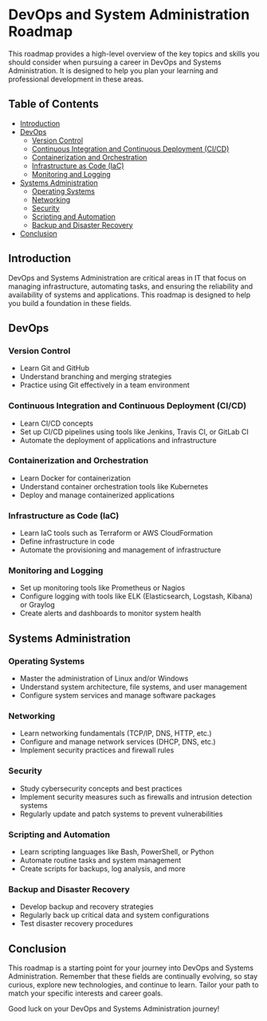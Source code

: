 # DevOps and System Administration Roadmap

This roadmap provides a high-level overview of the key topics and skills you should consider when pursuing a career in DevOps and Systems Administration. It is designed to help you plan your learning and professional development in these areas.

## Table of Contents

- [Introduction](#introduction)
- [DevOps](#devops)
  - [Version Control](#version-control)
  - [Continuous Integration and Continuous Deployment (CI/CD)](#continuous-integration-and-continuous-deployment-cicd)
  - [Containerization and Orchestration](#containerization-and-orchestration)
  - [Infrastructure as Code (IaC)](#infrastructure-as-code-iac)
  - [Monitoring and Logging](#monitoring-and-logging)
- [Systems Administration](#systems-administration)
  - [Operating Systems](#operating-systems)
  - [Networking](#networking)
  - [Security](#security)
  - [Scripting and Automation](#scripting-and-automation)
  - [Backup and Disaster Recovery](#backup-and-disaster-recovery)
- [Conclusion](#conclusion)

## Introduction

DevOps and Systems Administration are critical areas in IT that focus on managing infrastructure, automating tasks, and ensuring the reliability and availability of systems and applications. This roadmap is designed to help you build a foundation in these fields.

## DevOps

### Version Control

- Learn Git and GitHub
- Understand branching and merging strategies
- Practice using Git effectively in a team environment

### Continuous Integration and Continuous Deployment (CI/CD)

- Learn CI/CD concepts
- Set up CI/CD pipelines using tools like Jenkins, Travis CI, or GitLab CI
- Automate the deployment of applications and infrastructure

### Containerization and Orchestration

- Learn Docker for containerization
- Understand container orchestration tools like Kubernetes
- Deploy and manage containerized applications

### Infrastructure as Code (IaC)

- Learn IaC tools such as Terraform or AWS CloudFormation
- Define infrastructure in code
- Automate the provisioning and management of infrastructure

### Monitoring and Logging

- Set up monitoring tools like Prometheus or Nagios
- Configure logging with tools like ELK (Elasticsearch, Logstash, Kibana) or Graylog
- Create alerts and dashboards to monitor system health

## Systems Administration

### Operating Systems

- Master the administration of Linux and/or Windows
- Understand system architecture, file systems, and user management
- Configure system services and manage software packages

### Networking

- Learn networking fundamentals (TCP/IP, DNS, HTTP, etc.)
- Configure and manage network services (DHCP, DNS, etc.)
- Implement security practices and firewall rules

### Security

- Study cybersecurity concepts and best practices
- Implement security measures such as firewalls and intrusion detection systems
- Regularly update and patch systems to prevent vulnerabilities

### Scripting and Automation

- Learn scripting languages like Bash, PowerShell, or Python
- Automate routine tasks and system management
- Create scripts for backups, log analysis, and more

### Backup and Disaster Recovery

- Develop backup and recovery strategies
- Regularly back up critical data and system configurations
- Test disaster recovery procedures

## Conclusion

This roadmap is a starting point for your journey into DevOps and Systems Administration. Remember that these fields are continually evolving, so stay curious, explore new technologies, and continue to learn. Tailor your path to match your specific interests and career goals.

Good luck on your DevOps and Systems Administration journey!
